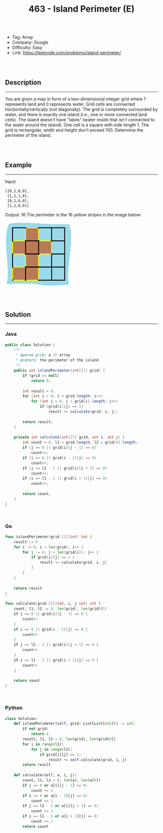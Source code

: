 # <center>463 - Island Perimeter (E)</center> 



<br></br>

* Tag: Array
* Company: Google
* Difficulty: Easy
* Link: https://leetcode.com/problems/island-perimeter/

<br></br>



## Description
----
You are given a map in form of a two-dimensional integer grid where 1 represents land and 0 represents water. Grid cells are connected horizontally/vertically (not diagonally). The grid is completely surrounded by water, and there is exactly one island (i.e., one or more connected land cells). The island doesn't have "lakes" (water inside that isn't connected to the water around the island). One cell is a square with side length 1. The grid is rectangular, width and height don't exceed 100. Determine the perimeter of the island.

<br></br>



## Example
----
Input:
```
[[0,1,0,0],
 [1,1,1,0],
 [0,1,0,0],
 [1,1,0,0]]
```

Output: 16 The perimeter is the 16 yellow stripes in the image below:

![](./Images/island_perimeter.png)

<br></br>



## Solution
----
### Java
```java
public class Solution {
    /**
     * @param grid: a 2D array
     * @return: the perimeter of the island
     */
    public int islandPerimeter(int[][] grid) {
        if (grid == null)
            return 0;
        
        int result = 0;
        for (int i = 0; i < grid.length; i++)
            for (int j = 0; j < grid[i].length; j++)
                if (grid[i][j] == 1)
                    result += calculate(grid, i, j);
        
        return result;
    }
    
    private int calculate(int[][] grid, int i, int j) {
        int count = 0, l1 = grid.length, l2 = grid[0].length;
        if (j == 0 || grid[i][j - 1] == 0)
            count++;
        if (i == 0 || grid[i - 1][j] == 0)
            count++;
        if (j == l2 - 1 || grid[i][j + 1] == 0)
            count++;
        if (i == l1 - 1 || grid[i + 1][j] == 0)
            count++;
        
        return count;
    }
}
```

<br>


### Go
```go
func islandPerimeter(grid [][]int) int {
    result := 0
    for i := 0; i < len(grid); i++ {
        for j := 0; j < len(grid[i]); j++ {
            if grid[i][j] == 1 {
                result += calculate(grid, i, j)
            }
        }
    }
    
    return result
}

func calculate(grid [][]int, i, j int) int {
    count, l1, l2 := 0, len(grid), len(grid[0])
    if j == 0 || grid[i][j - 1] == 0 {
        count++
    }
    if i == 0 || grid[i - 1][j] == 0 {
        count++
    }
    if j == l2 - 1 || grid[i][j + 1] == 0 {
        count++
    }
    if i == l1 - 1 || grid[i + 1][j] == 0 {
        count++
    }
    
    return count
}
```

<br>


### Python
```python
class Solution:
    def islandPerimeter(self, grid: List[List[int]]) -> int:
        if not grid:
            return 0
        result, l1, l2 = 0, len(grid), len(grid[0])
        for i in range(l1):
            for j in range(l2):
                if grid[i][j] == 1:
                    result += self.calculate(grid, i, j)
        return result
    
    def calculate(self, a, i, j):
        count, l1, l2 = 0, len(a), len(a[0])
        if j == 0 or a[i][j - 1] == 0:
            count += 1
        if i == 0 or a[i - 1][j] == 0:
            count += 1
        if j == l2 - 1 or a[i][j + 1] == 0:
            count += 1
        if i == l1 - 1 or a[i + 1][j] == 0:
            count += 1
        return count
```